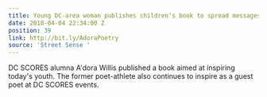 ```yaml
---
title: Young DC-area woman publishes children’s book to spread messages of positivity
date: 2018-04-04 22:34:00 Z
position: 39
link: http://bit.ly/AdoraPoetry
source: 'Street Sense '
---
```


DC SCORES alumna A'dora Willis published a book aimed at inspiring today's youth. The former poet-athlete also continues to inspire as a guest poet at DC SCORES events. 